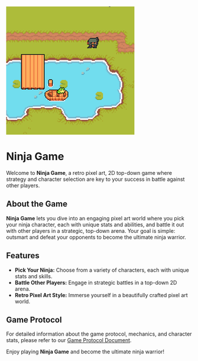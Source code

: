 ![My Project Logo](Assets/GUI/logo.png)


# Ninja Game

Welcome to **Ninja Game**, a retro pixel art, 2D top-down game where strategy and character selection are key to your success in battle against other players.

## About the Game

**Ninja Game** lets you dive into an engaging pixel art world where you pick your ninja character, each with unique stats and abilities, and battle it out with other players in a strategic, top-down arena. Your goal is simple: outsmart and defeat your opponents to become the ultimate ninja warrior.

## Features

- **Pick Your Ninja:** Choose from a variety of characters, each with unique stats and skills.
- **Battle Other Players:** Engage in strategic battles in a top-down 2D arena.
- **Retro Pixel Art Style:** Immerse yourself in a beautifully crafted pixel art world.

## Game Protocol

For detailed information about the game protocol, mechanics, and character stats, please refer to our [Game Protocol Document](https://docs.google.com/document/d/1q0YtpxmVeLM1GJJ6J4Jqb-wRUAMRFzKgyAiq9oT_lgk/edit?usp=sharing).

Enjoy playing **Ninja Game** and become the ultimate ninja warrior!
